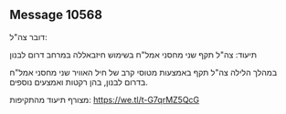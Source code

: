 ## Message 10568

דובר צה"ל:

תיעוד: צה"ל תקף שני מחסני אמל"ח בשימוש חיזבאללה במרחב דרום לבנון

במהלך הלילה צה"ל תקף באמצעות מטוסי קרב של חיל האוויר שני מחסני אמל"ח בדרום לבנון, בהן רקטות ואמצעים נוספים.

מצורף תיעוד מהתקיפות: https://we.tl/t-G7qrMZ5QcG

